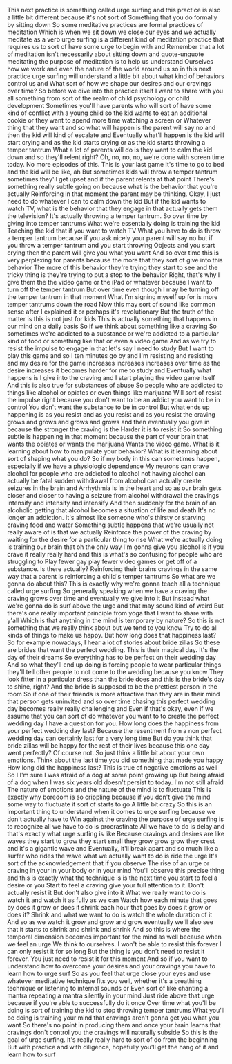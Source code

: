  This next practice is something called urge surfing and this practice is also a little bit different because it's not sort of Something that you do formally by sitting down So some meditative practices are formal practices of meditation Which is when we sit down we close our eyes and we actually meditate as a verb urge surfing is a different kind of meditation practice that requires us to sort of have some urge to begin with and Remember that a lot of meditation isn't necessarily about sitting down and quote-unquote meditating the purpose of meditation is to help us understand Ourselves how we work and even the nature of the world around us so in this next practice urge surfing will understand a little bit about what kind of behaviors control us and What sort of how we shape our desires and our cravings over time? So before we dive into the practice itself I want to share with you all something from sort of the realm of child psychology or child development Sometimes you'll have parents who will sort of have some kind of conflict with a young child so the kid wants to eat an additional cookie or they want to spend more time watching a screen or Whatever thing that they want and so what will happen is the parent will say no and then the kid will kind of escalate and Eventually what'll happen is the kid will start crying and as the kid starts crying or as the kid starts throwing a temper tantrum What a lot of parents will do is they want to calm the kid down and so they'll relent right? Oh, no, no, no, we're done with screen time today. No more episodes of this. This is your last game It's time to go to bed and the kid will be like, ah But sometimes kids will throw a temper tantrum sometimes they'll get upset and if the parent relents at that point There's something really subtle going on because what is the behavior that you're actually Reinforcing in that moment the parent may be thinking. Okay, I just need to do whatever I can to calm down the kid But if the kid wants to watch TV, what is the behavior that they engage in that actually gets them the television? It's actually throwing a temper tantrum. So over time by giving into temper tantrums What we're essentially doing is training the kid Teaching the kid that if you want to watch TV What you have to do is throw a temper tantrum because if you ask nicely your parent will say no but if you throw a temper tantrum and you start throwing Objects and you start crying then the parent will give you what you want And so over time this is very perplexing for parents because the more that they sort of give into this behavior The more of this behavior they're trying they start to see and the tricky thing is they're trying to put a stop to the behavior Right, that's why I give them the the video game or the iPad or whatever because I want to turn off the temper tantrum But over time even though I may be turning off the temper tantrum in that moment What I'm signing myself up for is more temper tantrums down the road Now this may sort of sound like common sense after I explained it or perhaps it's revolutionary But the truth of the matter is this is not just for kids This is actually something that happens in our mind on a daily basis So if we think about something like a craving So sometimes we're addicted to a substance or we're addicted to a particular kind of food or something like that or even a video game And as we try to resist the impulse to engage in that let's say I need to study But I want to play this game and so I ten minutes go by and I'm resisting and resisting and my desire for the game increases increases increases over time as the desire increases it becomes harder for me to study and Eventually what happens is I give into the craving and I start playing the video game itself And this is also true for substances of abuse So people who are addicted to things like alcohol or opiates or even things like marijuana Will sort of resist the impulse right because you don't want to be an addict you want to be in control You don't want the substance to be in control But what ends up happening is as you resist and as you resist and as you resist the craving grows and grows and grows and grows and then eventually you give in because the stronger the craving is the Harder it is to resist it So something subtle is happening in that moment because the part of your brain that wants the opiates or wants the marijuana Wants the video game. What is it learning about how to manipulate your behavior? What is it learning about sort of shaping what you do? So if my body in this can sometimes happen, especially if we have a physiologic dependence My neurons can crave alcohol for people who are addicted to alcohol not having alcohol can actually be fatal sudden withdrawal from alcohol can actually create seizures in the brain and Arrhythmia is in the heart and so as our brain gets closer and closer to having a seizure from alcohol withdrawal the cravings intensify and intensify and intensify And then suddenly for the brain of an alcoholic getting that alcohol becomes a situation of life and death It's no longer an addiction. It's almost like someone who's thirsty or starving craving food and water Something subtle happens that we're usually not really aware of is that we actually Reinforce the power of the craving by waiting for the desire for a particular thing to rise What we're actually doing is training our brain that oh the only way I'm gonna give you alcohol is if you crave it really really hard and this is what's so confusing for people who are struggling to Play fewer gay play fewer video games or get off of a substance. Is there actually? Reinforcing their brains cravings in the same way that a parent is reinforcing a child's temper tantrums So what are we gonna do about this? This is exactly why we're gonna teach all a technique called urge surfing So generally speaking when we have a craving the craving grows over time and eventually we give into it But instead what we're gonna do is surf above the urge and that may sound kind of weird But there's one really important principle from yoga that I want to share with y'all Which is that anything in the mind is temporary by nature? So this is not something that we really think about but we tend to you know Try to do all kinds of things to make us happy. But how long does that happiness last? So for example nowadays, I hear a lot of stories about bride zillas So these are brides that want the perfect wedding. This is their magical day. It's the day of their dreams So everything has to be perfect on their wedding day And so what they'll end up doing is forcing people to wear particular things they'll tell other people to not come to the wedding because you know They look fitter in a particular dress than the bride does and this is the bride's day to shine, right? And the bride is supposed to be the prettiest person in the room So if one of their friends is more attractive than they are in their mind that person gets uninvited and so over time chasing this perfect wedding day becomes really really challenging and Even if that's okay, even if we assume that you can sort of do whatever you want to to create the perfect wedding day I have a question for you. How long does the happiness from your perfect wedding day last? Because the resentment from a non perfect wedding day can certainly last for a very long time But do you think that bride zillas will be happy for the rest of their lives because this one day went perfectly? Of course not. So just think a little bit about your own emotions. Think about the last time you did something that made you happy How long did the happiness last? This is true of negative emotions as well So I I'm sure I was afraid of a dog at some point growing up But being afraid of a dog when I was six years old doesn't persist to today. I'm not still afraid The nature of emotions and the nature of the mind is to fluctuate This is exactly why boredom is so crippling because if you don't give the mind some way to fluctuate it sort of starts to go A little bit crazy So this is an important thing to understand when it comes to urge surfing because we don't actually have to Win against the craving the purpose of urge surfing is to recognize all we have to do is procrastinate All we have to do is delay and that's exactly what urge surfing is like Because cravings and desires are like waves they start to grow they start small they grow grow grow they crest and it's a gigantic wave and Eventually, it'll break apart and so much like a surfer who rides the wave what we actually want to do is ride the urge It's sort of the acknowledgement that if you observe The rise of an urge or craving in your in your body or in your mind You'll observe this precise thing and this is exactly what the technique is is the next time you start to feel a desire or you Start to feel a craving give your full attention to it. Don't actually resist it But don't also give into it What we really want to do is watch it and watch it as fully as we can Watch how each minute that goes by does it grow or does it shrink each hour that goes by does it grow or does it? Shrink and what we want to do is watch the whole duration of it And so as we watch it grow and grow and grow eventually we'll also see that it starts to shrink and shrink and shrink And so this is where the temporal dimension becomes important for the mind as well because when we feel an urge We think to ourselves. I won't be able to resist this forever I can only resist it for so long But the thing is you don't need to resist it forever. You just need to resist it for this moment And so if you want to understand how to overcome your desires and your cravings you have to learn how to urge surf So as you feel that urge close your eyes and use whatever meditative technique fits you well, whether it's a breathing technique or listening to internal sounds or Even sort of like chanting a mantra repeating a mantra silently in your mind Just ride above that urge because if you're able to successfully do it once Over time what you'll be doing is sort of training the kid to stop throwing temper tantrums What you'll be doing is training your mind that cravings aren't gonna get you what you want So there's no point in producing them and once your brain learns that cravings don't control you the cravings will naturally subside So this is the goal of urge surfing. It's really really hard to sort of do from the beginning But with practice and with diligence, hopefully you'll get the hang of it and learn how to surf